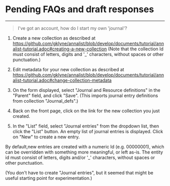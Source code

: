 # Pending FAQs and draft responses

----

> I've got an account, how do I start my own 'journal'?

1. Create a new collection as described at https://github.com/gklyne/annalist/blob/develop/documents/tutorial/annalist-tutorial.adoc#creating-a-new-collection  (Note that the collection Id must consist of letters, digits and '_' characters, without spaces or other punctuation.)

2. Edit metadata for your new collection as described at https://github.com/gklyne/annalist/blob/develop/documents/tutorial/annalist-tutorial.adoc#change-collection-metadata

3. On the form displayed, select "Journal and Resource definitions" in the "Parent" field, and click "Save".  (This imports journal entry definitions from collection "Journal_defs".)

4. Back on the front page, click on the link for the new collection you just created.  

5. In the "List" field, select "Journal entries" from the dropdown list, then click the "List" button.  An empty list of journal entries is displayed.  Click on "New" to create a new entry.



By default,new entries are created with a numeric Id (e.g. 00000001), which can be overridden with something more meaningful, or left as-is.  The entity id must consist of letters, digits and/or '_' characters, without spaces or other punctuation.

(You don't have to create "Journal entries", but it seemed that might be useful starting point for experimentation.)


